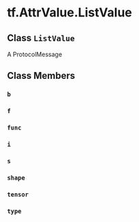 <div itemscope itemtype="http://developers.google.com/ReferenceObject">
<meta itemprop="name" content="tf.AttrValue.ListValue" />
<meta itemprop="path" content="Stable" />
<meta itemprop="property" content="b"/>
<meta itemprop="property" content="f"/>
<meta itemprop="property" content="func"/>
<meta itemprop="property" content="i"/>
<meta itemprop="property" content="s"/>
<meta itemprop="property" content="shape"/>
<meta itemprop="property" content="tensor"/>
<meta itemprop="property" content="type"/>
</div>

# tf.AttrValue.ListValue

## Class `ListValue`



A ProtocolMessage

## Class Members

<h3 id="b"><code>b</code></h3>

<h3 id="f"><code>f</code></h3>

<h3 id="func"><code>func</code></h3>

<h3 id="i"><code>i</code></h3>

<h3 id="s"><code>s</code></h3>

<h3 id="shape"><code>shape</code></h3>

<h3 id="tensor"><code>tensor</code></h3>

<h3 id="type"><code>type</code></h3>

